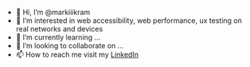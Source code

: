 - 👋 Hi, I’m @markiiikram
- 👀 I’m interested in web accessibility, web performance, ux testing on real networks and devices
- 🌱 I’m currently learning ...
- 💞️ I’m looking to collaborate on ...
- 📫 How to reach me visit my [LinkedIn](https://www.linkedin.com/in/markisveen/)

<!---
markiiikram/markiiikram is a ✨ special ✨ repository because its `README.md` (this file) appears on your GitHub profile.
You can click the Preview link to take a look at your changes.
--->
